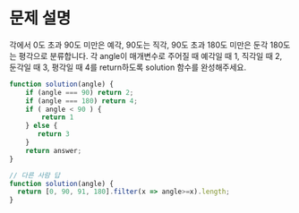 # 문제 설명

각에서 0도 초과 90도 미만은 예각, 90도는 직각, 90도 초과 180도 미만은 둔각 180도는 평각으로 분류합니다. 각 angle이 매개변수로 주어질 때 예각일 때 1, 직각일 때 2, 둔각일 때 3, 평각일 때 4를 return하도록 solution 함수를 완성해주세요.


``` javascript
function solution(angle) {
    if (angle === 90) return 2;
    if (angle === 180) return 4;
    if ( angle < 90 ) {
        return 1
    } else {
       return 3
    }
    return answer;
}

// 다른 사람 답
function solution(angle) {
  return [0, 90, 91, 180].filter(x => angle>=x).length;
}
```